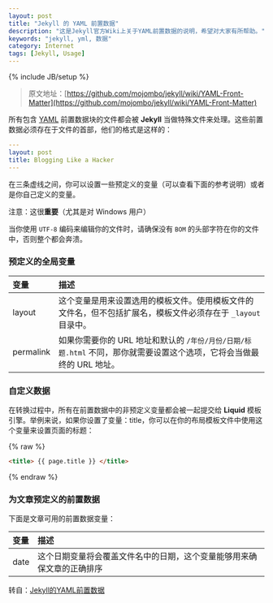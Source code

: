 ```yaml
---
layout: post
title: "Jekyll 的 YAML 前置数据"
description: "这是Jekyll官方Wiki上关于YAML前置数据的说明，希望对大家有所帮助。"
keywords: "jekyll, yml, 数据"
category: Internet
tags: [Jekyll, Usage]
---
```

{% include JB/setup %}

> 原文地址：[https://github.com/mojombo/jekyll/wiki/YAML-Front-Matter](https://github.com/mojombo/jekyll/wiki/YAML-Front-Matter)

所有包含 [YAML](http://yaml.org/) 前置数据块的文件都会被 **Jekyll** 当做特殊文件来处理。这些前置数据必须存在于文件的首部，他们的格式是这样的：

<!-- more -->
```yaml
---
layout: post
title: Blogging Like a Hacker
---
```

在三条虚线之间，你可以设置一些预定义的变量（可以查看下面的参考说明）或者是你自己定义的变量。

注意：这很**重要**（尤其是对 Windows 用户）

当你使用 `UTF-8` 编码来编辑你的文件时，请确保没有 `BOM` 的头部字符在你的文件中，否则整个都会奔溃。

### 预定义的全局变量

|变量|描述
|:---|:---
|layout|这个变量是用来设置选用的模板文件。使用模板文件的文件名，但不包括扩展名，模板文件必须存在于 `_layout` 目录中。
|permalink|如果你需要你的 URL 地址和默认的 `/年份/月份/日期/标题.html` 不同，那你就需要设置这个选项，它将会当做最终的 URL 地址。

### 自定义数据

在转换过程中，所有在前置数据中的非预定义变量都会被一起提交给 **Liquid** 模板引擎。举例来说，如果你设置了变量：title，你可以在你的布局模板文件中使用这个变量来设置页面的标题：

{% raw %}
```html
<title> {{ page.title }} </title>
```
{% endraw %}

### 为文章预定义的前置数据

下面是文章可用的前置数据变量：

|变量|描述
|:---|:---
|date|这个日期变量将会覆盖文件名中的日期，这个变量能够用来确保文章的正确排序

转自：[Jekyll的YAML前置数据](http://zhouyichu.com/%E7%BF%BB%E8%AF%91/2012/11/30/Jekyll-Wiki-YAML-Front-Matter.html)